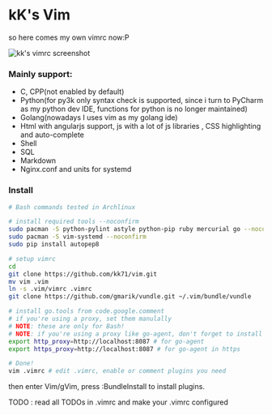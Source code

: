 kK's Vim
========

so here comes my own vimrc now:P

![kk's vimrc screenshot](https://raw.github.com/kk71/vim/master/screenshot.png)

### Mainly support:

* C, CPP(not enabled by default)
* Python(for py3k only syntax check is supported,
    since i turn to PyCharm as my python dev IDE, 
    functions for python is no longer maintained)
* Golang(nowadays I uses vim as my golang ide)
* Html with angularjs support, js with a lot of js libraries , CSS highlighting and auto-complete
* Shell
* SQL
* Markdown
* Nginx.conf and units for systemd

### Install

```bash
# Bash commands tested in Archlinux

# install required tools --noconfirm
sudo pacman -S python-pylint astyle python-pip ruby mercurial go --noconfirm
sudo pacman -S vim-systemd --noconfirm
sudo pip install autopep8

# setup vimrc
cd
git clone https://github.com/kk71/vim.git
mv vim .vim 
ln -s .vim/vimrc .vimrc
git clone https://github.com/gmarik/vundle.git ~/.vim/bundle/vundle

# install go.tools from code.google.comment
# if you're using a proxy, set them manulally
# NOTE: these are only for Bash!
# NOTE: if you're using a proxy like go-agent, don't forget to install it's cert system-widely!
export http_proxy=http://localhost:8087 # for go-agent
export https_proxy=http://localhost:8087 # for go-agent in https

# Done!
vim .vimrc # edit .vimrc, enable or comment plugins you need
```

then enter Vim/gVim, press :BundleInstall to install plugins.

TODO : read all TODOs in .vimrc and make your .vimrc configured

